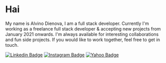 # Hai

My name is Alvino Dienova, I am a full stack developer. Currently I'm working as a freelance full stack developer & accepting new projects from January 2021 onwards. I'm always available for interesting collaborations and fun side projects. If you would like to work together, feel free to get in touch.

[![Linkedin Badge](https://img.shields.io/badge/-alvino-blue?style=flat-square&logo=Linkedin&logoColor=white&link=https://www.linkedin.com/in/alvino-dienova/)](https://www.linkedin.com/in/alvino-dienova/)
[![Instagram Badge](https://img.shields.io/badge/-dienoov-purple?style=flat-square&logo=instagram&logoColor=white&link=https://instagram.com/dienoov/)](https://instagram.com/dienoov)
[![Yahoo Badge](https://img.shields.io/badge/-alvinodien@yahoo.co.id-blueviolet?style=flat-square&logo=Yahoo&logoColor=white&link=mailto:alvinodien@yahoo.co.id)](mailto:alvinodien@yahoo.co.id)
